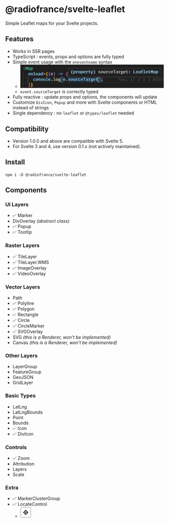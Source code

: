 # @radiofrance/svelte-leaflet

Simple Leaflet maps for your Svelte projects.

## Features

- Works in SSR pages
- TypeScript : events, props and options are fully typed
- Simple event usage with the `oneventname` syntax
  - ![](./static/map-types.png)
  - `event.sourceTarget` is correctly typed
- Fully reactive : update props and options, the components will update
- Customize `DivIcon`, `Popup` and more with Svelte components or HTML instead of strings
- Single dependency : no `leaflet` or `@types/leaflet` needed

## Compatibility

- Version 1.0.0 and above are compatible with Svelte 5.
- For Svelte 3 and 4, use version 0.1.x (not actively maintained).

## Install

`npm i -D @radiofrance/svelte-leaflet`

## Components

### UI Layers

- ✅ Marker
- DivOverlay _(abstract class)_
- ✅ Popup
- ✅ Tooltip

### Raster Layers

- ✅ TileLayer
- ✅ TileLayer.WMS
- ✅ ImageOverlay
- ✅ VideoOverlay

### Vector Layers

- Path
- ✅ Polyline
- ✅ Polygon
- ✅ Rectangle
- ✅ Circle
- ✅ CircleMarker
- ✅ SVGOverlay
- SVG _(this is a Renderer, won't be implemented)_
- Canvas _(this is a Renderer, won't be implemented)_

### Other Layers

- LayerGroup
- FeatureGroup
- GeoJSON
- GridLayer

### Basic Types

- LatLng
- LatLngBounds
- Point
- Bounds
- ✅ Icon
- ✅ DivIcon

### Controls

- ✅ Zoom
- Attribution
- Layers
- Scale

### Extra

- ✅ MarkerClusterGroup
- ✅ LocateControl
  - ![locate control](./static//locate-control.png)

